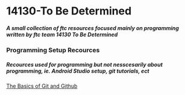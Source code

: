 # 14130-To Be Determined
##### A small collection of ftc resources focused mainly on programming written by ftc team 14130 To Be Determined


### Programming Setup Recources
##### Recources used for programming but not nesscesarily about programming, ie. Android Studio setup, git tutorials, ect

[The Basics of Git and Github](docs/git-github-1)
